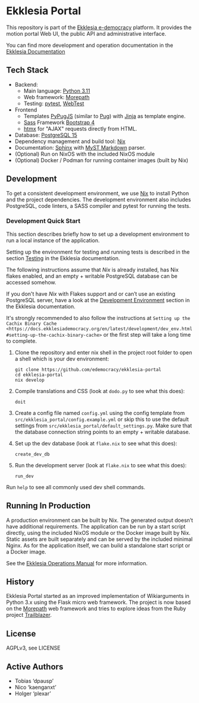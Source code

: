 # Ekklesia Portal

This repository is part of the [Ekklesia e-democracy](https://ekklesiademocracy.org)
platform. It provides the motion portal Web UI, the public API and administrative interface.

You can find more development and operation documentation in the
[Ekklesia Documentation](https://ekklesiademocracy.org)

## Tech Stack

- Backend:
    - Main language: [Python 3.11](https://www.python.org)
    - Web framework: [Morepath](http://morepath.readthedocs.org)
    - Testing: [pytest](https://pytest.org),
      [WebTest](https://docs.pylonsproject.org/projects/webtest/en/latest/)
- Frontend
    - Templates [PyPugJS](https://github.com/kakulukia/pypugjs) (similar to [Pug](https://pugjs.org))
      with [Jinja](https://jinja.palletsprojects.com) as template engine.
    - [Sass](https://sass-lang.com) Framework [Bootstrap 4](https://getbootstrap.com)
    - [htmx](https://htmx.org) for "AJAX" requests directly from HTML.
- Database: [PostgreSQL 15](https://www.postgresql.com)
- Dependency management and build tool: [Nix](https://nixos.org/nix)
- Documentation: [Sphinx](https://sphinx-doc.org) with [MyST Markdown](https://myst-parser.readthedocs.io) parser.
- (Optional) Run on NixOS with the included NixOS module
- (Optional) Docker / Podman for running container images (built by Nix)

## Development

To get a consistent development environment, we use
[Nix](https://nixos.org/nix) to install Python and the project
dependencies. The development environment also includes PostgreSQL,
code linters, a SASS compiler and pytest for running the tests.

### Development Quick Start

This section describes briefly how to set up a development environment to run a local instance of the application.

Setting up the environment for testing and running tests is described in the
section [Testing](https://docs.ekklesiademocracy.org/en/latest/development/testing.html)
in the Ekklesia documentation.

The following instructions assume that *Nix* is already installed, has Nix
flakes enabled, and an empty + writable PostgreSQL database can be accessed somehow.

If you don't have *Nix* with Flakes support and or can’t use an existing
PostgreSQL server, have a look at the [Development Environment](https://docs.ekklesiademocracy.org/en/latest/development/dev_env.html)
section in the Ekklesia documentation.

It's strongly recommended to also follow the instructions at
`Setting up the Cachix Binary Cache <https://docs.ekklesiademocracy.org/en/latest/development/dev_env.html#setting-up-the-cachix-binary-cache>`
or the first step will take a long time to complete.

1. Clone the repository and enter nix shell in the project root folder to open a shell which is
   your dev environment:

   ```
   git clone https://github.com/edemocracy/ekklesia-portal
   cd ekklesia-portal
   nix develop
   ```

2. Compile translations and CSS (look at `dodo.py` to see what this does):

   ```
   doit
   ```

3. Create a config file named `config.yml` using the config template
   from `src/ekklesia_portal/config.example.yml` or skip this to use
   the default settings from `src/ekklesia_portal/default_settings.py`.
   Make sure that the database connection string points to an
   empty + writable database.

4. Set up the dev database (look at `flake.nix` to see what this does):

   ```
   create_dev_db
   ```

5. Run the development server (look at `flake.nix` to see what this does):
   ```
   run_dev
   ```

Run `help` to see all commonly used dev shell commands.

## Running In Production

A production environment can be built by Nix. The generated output
doesn’t have additional requirements. The application can be run by a
start script directly, using the included NixOS module or the Docker image
built by Nix. Static assets are built separately and can be served by the
included minimal Nginx. As for the application itself, we can build a
standalone start script or a Docker image.

See the [Ekklesia Operations Manual](https://docs.ekklesiademocracy.org/en/latest/operations/index.html)
for more information.

## History

Ekklesia Portal started as an improved implementation of Wikiarguments
in Python 3.x using the Flask micro web framework. The project is now
based on the [Morepath](https://github.com/morepath/morepath) web
framework and tries to explore ideas from the Ruby project
[Trailblazer](https://trailblazer.to).

## License

AGPLv3, see LICENSE

## Active Authors

- Tobias ‘dpausp’
- Nico ‘kaenganxt’
- Holger ‘plexar’
